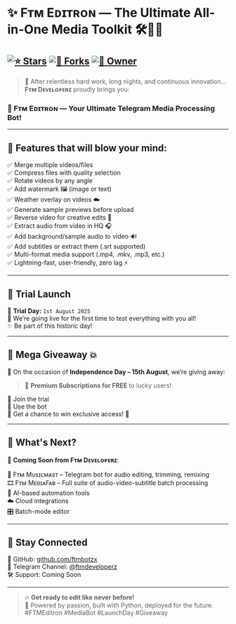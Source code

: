 # ✨ Fᴛᴍ Eᴅɪᴛʀᴏɴ — The Ultimate All-in-One Media Toolkit 🛠️🎥🎶

[![⭐ Stars](https://img.shields.io/github/stars/ftmbotzx/ftm-editron?style=social)](https://github.com/ftmbotzx/ftm-editron)
[![🍴 Forks](https://img.shields.io/github/forks/ftmbotzx/ftm-editron?style=social)](https://github.com/ftmbotzx/ftm-editron/fork)
[![👤 Owner](https://img.shields.io/badge/By-Fᴛᴍ%20Dᴇᴠᴇʟᴏᴘᴇʀᴢ-blueviolet)](https://github.com/ftmbotzx)
---

> 🧠 After relentless hard work, long nights, and continuous innovation...  
> **Fᴛᴍ Dᴇᴠᴇʟᴏᴘᴇʀᴢ** proudly brings you:

### 🎉 Fᴛᴍ Eᴅɪᴛʀᴏɴ — Your Ultimate Telegram Media Processing Bot!

---

## 🚀 Features that will blow your mind:

✅ Merge multiple videos/files  
✅ Compress files with quality selection  
✅ Rotate videos by any angle  
✅ Add watermark 🖼️ (image or text)  
✅ Weather overlay on videos ☁️  
✅ Generate sample previews before upload  
✅ Reverse video for creative edits 🔁  
✅ Extract audio from video in HQ 🎧  
✅ Add background/sample audio to video 🔊  
✅ Add subtitles or extract them (.srt supported)  
✅ Multi-format media support (.mp4, .mkv, .mp3, etc.)  
✅ Lightning-fast, user-friendly, zero lag ⚡

---

## 🧪 Trial Launch

📆 **Trial Day:** `1st August 2025`  
📢 We’re going live for the first time to test everything with you all!  
✨ Be part of this historic day!

---

## 🎁 Mega Giveaway 💥

🎉 On the occasion of **Independence Day – 15th August**, we’re giving away:

> 🚀 **Premium Subscriptions for FREE** to lucky users!

🔹 Join the trial  
🔹 Use the bot  
🔹 Get a chance to win exclusive access! 🎊

---

## 🔮 What's Next?

🚧 **Coming Soon from Fᴛᴍ Dᴇᴠᴇʟᴏᴘᴇʀᴢ**:

🎵 Fᴛᴍ Mᴜsɪᴄᴍᴀsᴛ – Telegram bot for audio editing, trimming, remixing  
🎞️ Fᴛᴍ MᴇᴅɪᴀFᴀʙ – Full suite of audio-video-subtitle batch processing  
🤖 AI-based automation tools  
☁️ Cloud integrations  
🎛️ Batch-mode editor

---

## 📡 Stay Connected

🔗 GitHub: [github.com/ftmbotzx](https://github.com/ftmbotzx)  
📢 Telegram Channel: [@ftmdeveloperz](https://t.me/ftmdeveloperz)  
🛠️ Support: Coming Soon  

---

> 🔥 **Get ready to edit like never before!**  
> 💬 Powered by passion, built with Python, deployed for the future.  
> #FTMEditron #MediaBot #LaunchDay #Giveaway
